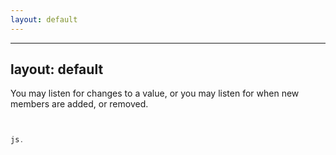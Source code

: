 ```yaml
---
layout: default
---
```



---
layout: default
---




You may listen for changes to a value, or you may listen for when new members are added, or removed.

```js


js.


```

